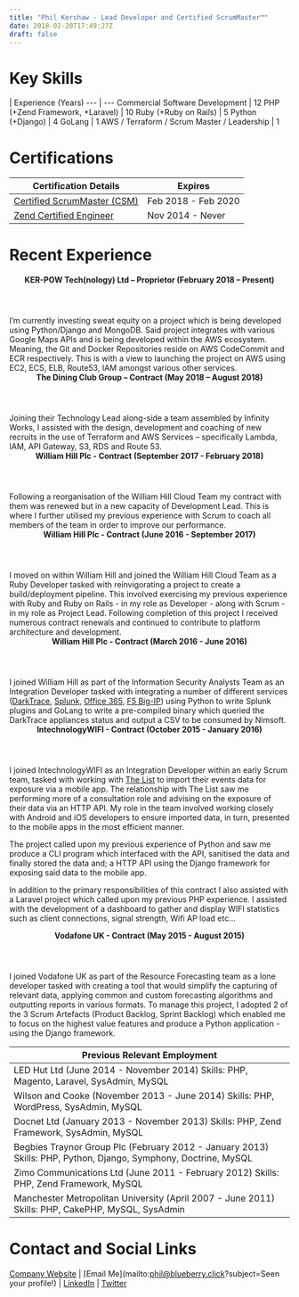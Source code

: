 ```yaml
---
title: "Phil Kershaw - Lead Developer and Certified ScrumMaster™"
date: 2018-02-20T17:49:27Z
draft: false
---
```


# Key Skills
 | Experience (Years)
--- | ---
Commercial Software Development | 12
PHP (+Zend Framework, +Laravel) | 10
Ruby (+Ruby on Rails) | 5
Python (+Django) | 4 
GoLang | 1
AWS / Terraform / Scrum Master / Leadership | 1

# Certifications
Certification Details | Expires
--- | ---
[Certified ScrumMaster (CSM)](https://scrumalliance.org/community/profile/pkershaw2 "Certification Profile") | Feb 2018 - Feb 2020
[Zend Certified Engineer](http://www.zend.com/en/yellow-pages/ZEND025311) | Nov 2014 - Never

# Recent Experience
<div class="card">
  <header class="card-header">
    <strong>KER-POW Tech(nology) Ltd – Proprietor (February 2018 – Present)</strong>
  </header>
  <div class="card-content">
    <div class="inner">
      I’m currently investing sweat equity on a project which is being developed using Python/Django and MongoDB. Said project integrates with various Google Maps APIs and is being developed within the AWS ecosystem. Meaning, the Git and Docker Repositories reside on AWS CodeCommit and ECR respectively. This is with a view to launching the project on AWS using EC2, ECS, ELB, Route53, IAM amongst various other services.
    </div>
  </div>
</div>
<div class="card">
  <header class="card-header">
    <strong>The Dining Club Group – Contract (May 2018 – August 2018)</strong>
  </header>
  <div class="card-content">
    <div class="inner">
      Joining their Technology Lead along-side a team assembled by Infinity Works, I assisted with the design, development and coaching of new recruits in the use of Terraform and AWS Services – specifically Lambda, IAM, API Gateway, S3, RDS and Route 53.
    </div>
  </div>
</div>
<div class="card">
  <header class="card-header">
    <strong>William Hill Plc - Contract (September 2017 - February 2018)</strong>
  </header>
  <div class="card-content">
    <div class="inner">
      Following a reorganisation of the William Hill Cloud Team my contract with them was renewed but in a new capacity of Development Lead. This is where I further utilised my previous experience with Scrum to coach all members of the team in order to improve our performance.
    </div>
  </div>
</div>
<div class="card">
  <header class="card-header">
    <strong>William Hill Plc - Contract (June 2016 - September 2017)</strong>
  </header>
  <div class="card-content">
    <div class="inner">
      I moved on within William Hill and joined the William Hill Cloud Team as a Ruby Developer tasked with reinvigorating a project to create a build/deployment pipeline. This involved exercising my previous experience with Ruby and Ruby on Rails - in my role as Developer - along with Scrum - in my role as Project Lead. Following completion of this project I received numerous contract renewals and continued to contribute to platform architecture and development.
    </div>
  </div>
</div>
<div class="card">
  <header class="card-header">
    <strong>William Hill Plc - Contract (March 2016 - June 2016)</strong>
  </header>
  <div class="card-content">
    <div class="inner">
      I joined William Hill as part of the Information Security Analysts Team as an Integration Developer tasked with integrating a number of different services (<a href="https://www.darktrace.com/" title="DarkTrace website">DarkTrace</a>, <a href="https://www.splunk.com/" title="Splunk website">Splunk</a>, <a href="https://msdn.microsoft.com/en-gb/office/office365/howto/platform-development-overview" title="Office 365 API Reference">Office 365</a>, <a href="https://f5.com/" title="F5 Website">F5 Big-IP</a>) using Python to write Splunk plugins and GoLang to write a pre-compiled binary which queried the DarkTrace appliances status and output a CSV to be consumed by Nimsoft.
    </div>
  </div>
</div>
<div class="card">
  <header class="card-header">
    <strong>IntechnologyWIFI - Contract (October 2015 - January 2016)</strong>
  </header>
  <div class="card-content">
    <div class="inner">
      <p>I joined IntechnologyWIFI as an Integration Developer within an early Scrum team, tasked with working with  <a href="https://www.list.co.uk/" title="The List website">The List</a> to import their events data for exposure via a mobile app. The relationship with The List saw me performing more of a consultation role and advising on the exposure of their data via an HTTP API. My role in the team involved working closely with Android and iOS developers to ensure imported data, in turn, presented to the mobile apps in the most efficient manner.</p>
      <p>The project called upon my previous experience of Python and saw me produce a CLI program which interfaced with the API, sanitised the data and finally stored the data and; a HTTP API using the Django framework for exposing said data to the mobile app.</p>
      <p>In addition to the primary responsibilities of this contract I also assisted with a Laravel project which called upon my previous PHP experience. I assisted with the development of a dashboard to gather and display WIFI statistics such as client connections, signal strength, Wifi AP load etc...</p>
    </div>
  </div>
</div>
<div class="card">
  <header class="card-header">
    <strong>Vodafone UK - Contract (May 2015 - August 2015)</strong>
  </header>
  <div class="card-content">
    <div class="inner">
      I joined Vodafone UK as part of the Resource Forecasting team as a lone developer tasked with creating a tool that would simplify the capturing of relevant data, applying common and custom forecasting algorithms and outputting reports in various formats. To manage this project, I adopted 2 of the 3 Scrum Artefacts (Product Backlog, Sprint Backlog) which enabled me to focus on the highest value features and produce a Python application - using the Django framework.
    </div>
  </div>
</div>

Previous Relevant Employment |
--- |
LED Hut Ltd (June 2014 - November 2014) Skills: PHP, Magento, Laravel, SysAdmin, MySQL |
Wilson and Cooke (November 2013 - June 2014) Skills: PHP, WordPress, SysAdmin, MySQL |
Docnet Ltd (January 2013 - November 2013) Skills: PHP, Zend Framework, SysAdmin, MySQL |
Begbies Traynor Group Plc (February 2012 - January 2013) Skills: PHP, Python, Django, Symphony, Doctrine, MySQL |
Zimo Communications Ltd (June 2011 - February 2012) Skills: PHP, Zend Framework, MySQL |
Manchester Metropolitan University (April 2007 - June 2011) Skills: PHP, CakePHP, MySQL, SysAdmin |

# Contact and Social Links
[Company Website](http://blueberry.click) |
[Email Me](mailto:phil@blueberry.click?subject=Seen your profile!) |
[LinkedIn](https://www.linkedin.com/in/philkershaw/) |
[Twitter](http://twitter.com/PhilKershaw)